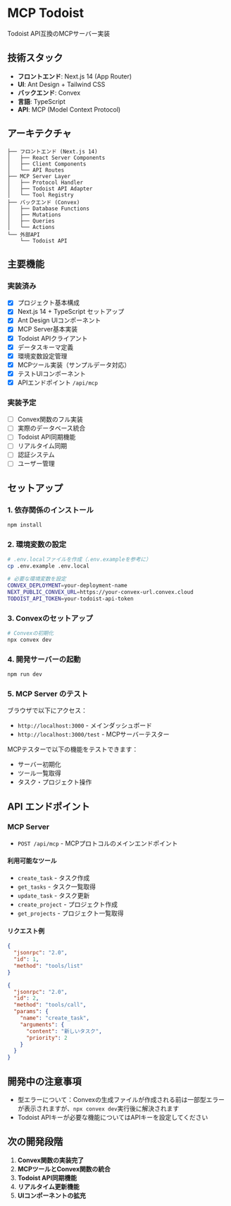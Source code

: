# MCP Todoist

Todoist API互換のMCPサーバー実装

## 技術スタック

- **フロントエンド**: Next.js 14 (App Router)
- **UI**: Ant Design + Tailwind CSS
- **バックエンド**: Convex
- **言語**: TypeScript
- **API**: MCP (Model Context Protocol)

## アーキテクチャ

```
├── フロントエンド (Next.js 14)
│   ├── React Server Components
│   ├── Client Components
│   └── API Routes
├── MCP Server Layer
│   ├── Protocol Handler
│   ├── Todoist API Adapter
│   └── Tool Registry
├── バックエンド (Convex)
│   ├── Database Functions
│   ├── Mutations
│   ├── Queries
│   └── Actions
└── 外部API
    └── Todoist API
```

## 主要機能

### 実装済み

- [x] プロジェクト基本構成
- [x] Next.js 14 + TypeScript セットアップ
- [x] Ant Design UIコンポーネント
- [x] MCP Server基本実装
- [x] Todoist APIクライアント
- [x] データスキーマ定義
- [x] 環境変数設定管理
- [x] MCPツール実装（サンプルデータ対応）
- [x] テストUIコンポーネント
- [x] APIエンドポイント `/api/mcp`

### 実装予定

- [ ] Convex関数のフル実装
- [ ] 実際のデータベース統合
- [ ] Todoist API同期機能
- [ ] リアルタイム同期
- [ ] 認証システム
- [ ] ユーザー管理

## セットアップ

### 1. 依存関係のインストール

```bash
npm install
```

### 2. 環境変数の設定

```bash
# .env.localファイルを作成（.env.exampleを参考に）
cp .env.example .env.local

# 必要な環境変数を設定
CONVEX_DEPLOYMENT=your-deployment-name
NEXT_PUBLIC_CONVEX_URL=https://your-convex-url.convex.cloud
TODOIST_API_TOKEN=your-todoist-api-token
```

### 3. Convexのセットアップ

```bash
# Convexの初期化
npx convex dev
```

### 4. 開発サーバーの起動

```bash
npm run dev
```

### 5. MCP Server のテスト

ブラウザで以下にアクセス：
- `http://localhost:3000` - メインダッシュボード
- `http://localhost:3000/test` - MCPサーバーテスター

MCPテスターで以下の機能をテストできます：
- サーバー初期化
- ツール一覧取得
- タスク・プロジェクト操作

## API エンドポイント

### MCP Server

- `POST /api/mcp` - MCPプロトコルのメインエンドポイント

#### 利用可能なツール

- `create_task` - タスク作成
- `get_tasks` - タスク一覧取得
- `update_task` - タスク更新
- `create_project` - プロジェクト作成
- `get_projects` - プロジェクト一覧取得

#### リクエスト例

```json
{
  "jsonrpc": "2.0",
  "id": 1,
  "method": "tools/list"
}
```

```json
{
  "jsonrpc": "2.0",
  "id": 2,
  "method": "tools/call",
  "params": {
    "name": "create_task",
    "arguments": {
      "content": "新しいタスク",
      "priority": 2
    }
  }
}
```

## 開発中の注意事項

- 型エラーについて：Convexの生成ファイルが作成される前は一部型エラーが表示されますが、`npx convex dev`実行後に解決されます
- Todoist APIキーが必要な機能についてはAPIキーを設定してください

## 次の開発段階

1. **Convex関数の実装完了**
2. **MCPツールとConvex関数の統合**
3. **Todoist API同期機能**
4. **リアルタイム更新機能**
5. **UIコンポーネントの拡充** 